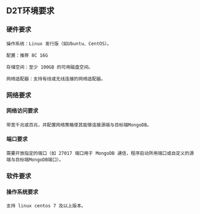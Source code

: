 ##     D2T环境要求

### 		硬件要求

    操作系统：Linux 发行版（如Ubuntu、CentOS）。
    
    配置：推荐 8C 16G
    
    存储空间：至少 100GB 的可用磁盘空间。
    
    网络适配器：支持有线或无线连接的网络适配器。

### 		网络要求

#### 				网络访问要求

    带宽千兆或百兆，并配置网络策略使其能够连接源端与目标端MongoDB。

#### 				端口要求

    需要开放指定的端口（如 27017 端口用于 MongoDB 通信，程序启动所用端口或自定义的源端与目标端MongoDB端口）。

### 		软件要求

#### 				操作系统要求

    支持 linux centos 7 及以上版本。
